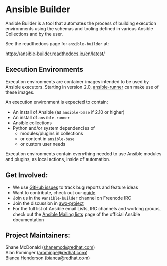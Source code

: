 # Ansible Builder

Ansible Builder is a tool that automates the process of building execution environments using the schemas and tooling defined in various Ansible Collections and by the user.

See the readthedocs page for `ansible-builder` at:

https://ansible-builder.readthedocs.io/en/latest/

## Execution Environments

Execution environments are container images intended to be used by Ansible executors.
Starting in version 2.0, [ansible-runner](https://github.com/ansible/ansible-runner)
can make use of these images.

An execution environment is expected to contain:

 - An install of Ansible (as `ansible-base` if 2.10 or higher)
 - An install of `ansible-runner`
 - Ansible collections
 - Python and/or system dependencies of
   - modules/plugins in collections
   - or content in `ansible-base`
   - or custom user needs

Execution environments contain everything needed to use Ansible modules
and plugins, as local actions, inside of automation.

## Get Involved:

* We use [GitHub issues](https://github.com/ansible/ansible-builder/issues) to track bug reports and feature ideas
* Want to contribute, check out our [guide](CONTRIBUTING.md)
* Join us in the `#ansible-builder` channel on Freenode IRC
* Join the discussion in [awx-project](https://groups.google.com/forum/#!forum/awx-project)
* For the full list of Ansible email Lists, IRC channels and working groups, check out the [Ansible Mailing lists](https://docs.ansible.com/ansible/latest/community/communication.html#mailing-list-information) page of the official Ansible documentation

## Project Maintainers:

Shane McDonald (shanemcd@redhat.com) <br>
Alan Rominger (arominge@redhat.com) <br>
Bianca Henderson (bianca@redhat.com)
